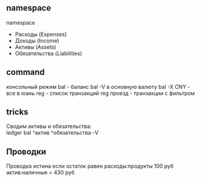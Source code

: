 ## namespace
namespace

* Расходы (Expenses)
* Доходы (Income)
* Активы (Assets)
* Обязательства (Liabilities)


## command
консольный режим
bal - баланс
bal -V в основную валюту
bal -X СNY - все в юань
reg - список транзакций
reg проезд - транзакции с фильтром

## tricks
Сводим активы и обязательства:  
ledger bal ^актив ^обязательства -V



## Проводки
Проводка истина если остаток равен
       расходы:продукты        100 руб
       актив:наличные                  = 430 руб

